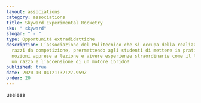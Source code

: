 ```yaml
---
layout: associations
category: associations
title: Skyward Experimental Rocketry
sku: " skyward"
slogan: " - "
type: Opportunità extradidattiche
description: L’associazione del Politecnico che si occupa della realizzazione di
  razzi da competizione, prermettendo agli studenti di mettere in pratica le
  nozioni apprese a lezione e vivere esperienze straordinarie come il lancio di
  un razzo e l’accensione di un motore ibrido!
published: true
date: 2020-10-04T21:32:27.959Z
order: 20
---
```

useless
